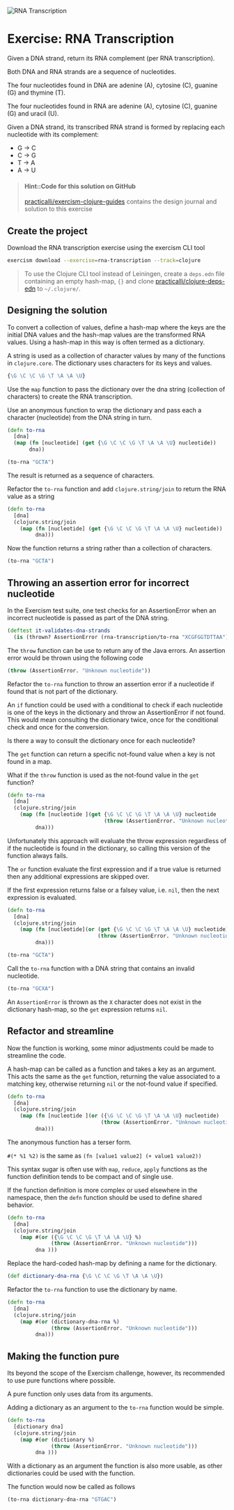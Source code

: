 ![RNA Transcription](/images/rna-transcription.png)

# Exercise: RNA Transcription
Given a DNA strand, return its RNA complement (per RNA transcription).

Both DNA and RNA strands are a sequence of nucleotides.

The four nucleotides found in DNA are adenine (A), cytosine (C), guanine (G) and thymine (T).

The four nucleotides found in RNA are adenine (A), cytosine (C), guanine (G) and uracil (U).

Given a DNA strand, its transcribed RNA strand is formed by replacing each nucleotide with its complement:

* G -> C
* C -> G
* T -> A
* A -> U

> #### Hint::Code for this solution on GitHub
> [practicalli/exercism-clojure-guides](https://github.com/practicalli/exercism-clojure-guides/) contains the design journal and solution to this exercise


## Create the project
Download the RNA transcription exercise using the exercism CLI tool

```bash
exercism download --exercise=rna-transcription --track=clojure
```

> To use the Clojure CLI tool instead of Leiningen, create a `deps.edn` file containing an empty hash-map, `{}` and clone [practicalli/clojure-deps-edn](https://github.com/practicalli/clojure-deps-edn) to `~/.clojure/`.


## Designing the solution
To convert a collection of values, define a hash-map where the keys are the initial DNA values and the hash-map values are the transformed RNA values.  Using a hash-map in this way is often termed as a dictionary.

A string is used as a collection of character values by many of the functions in `clojure.core`.  The dictionary uses characters for its keys and values.

```clojure
{\G \C \C \G \T \A \A \U}
```

Use the `map` function to pass the dictionary over the dna string (collection of characters) to create the RNA transcription.

Use an anonymous function to wrap the dictionary and pass each a character (nucleotide) from the DNA string in turn.

```clojure
(defn to-rna
  [dna]
  (map (fn [nucleotide] (get {\G \C \C \G \T \A \A \U} nucleotide))
       dna))
```

```clojure
(to-rna "GCTA")
```
<!-- ;; => (\C \G \A \U) -->


The result is returned as a sequence of characters.

Refactor the `to-rna` function and add `clojure.string/join` to return the RNA value as a string

```clojure
(defn to-rna
  [dna]
  (clojure.string/join
    (map (fn [nucleotide] (get {\G \C \C \G \T \A \A \U} nucleotide))
         dna)))
```

Now the function returns a string rather than a collection of characters.

```clojure
(to-rna "GCTA")
```
<!-- ;; => "CGAU" -->

## Throwing an assertion error for incorrect nucleotide
In the Exercism test suite, one test checks for an AssertionError when an incorrect nucleotide is passed as part of the DNA string.

```clojure
(deftest it-validates-dna-strands
  (is (thrown? AssertionError (rna-transcription/to-rna "XCGFGGTDTTAA"))))
```

The `throw` function can be use to return any of the Java errors. An assertion error would be thrown using the following code

```clojure
(throw (AssertionError. "Unknown nucleotide"))
```

Refactor the `to-rna` function to throw an assertion error if a nucleotide if found that is not part of the dictionary.

An `if` function could be used with a conditional to check if each nucleotide is one of the keys in the dictionary and throw an AssertionError if not found.  This would mean consulting the dictionary twice, once for the conditional check and once for the conversion.

Is there a way to consult the dictionary once for each nucleotide?

The `get` function can return a specific not-found value when a key is not found in a map.

What if the `throw` function is used as the not-found value in the `get` function?

```clojure
(defn to-rna
  [dna]
  (clojure.string/join
    (map (fn [nucleotide ](get {\G \C \C \G \T \A \A \U} nucleotide
                               (throw (AssertionError. "Unknown nucleotide")) ))
         dna)))
```

Unfortunately this approach will evaluate the throw expression regardless of if the nucleotide is found in the dictionary, so calling this version of the function always fails.


The `or` function evaluate the first expression and if a true value is returned then any additional expressions are skipped over.

If the first expression returns false or a falsey value, i.e. `nil`, then the next expression is evaluated.


```clojure
(defn to-rna
  [dna]
  (clojure.string/join
    (map (fn [nucleotide](or (get {\G \C \C \G \T \A \A \U} nucleotide)
                             (throw (AssertionError. "Unknown nucleotide"))))
         dna)))
```

```clojure
(to-rna "GCTA")
```
<!-- ;; => "CGAU" -->


Call the `to-rna` function with a DNA string that contains an invalid nucleotide.

```clojure
(to-rna "GCXA")
```

An `AssertionError` is thrown as the `X` character does not exist in the dictionary hash-map, so the `get` expression returns `nil`.


## Refactor and streamline
Now the function is working, some minor adjustments could be made to streamline the code.

A hash-map can be called as a function and takes a key as an argument.  This acts the same as the `get` function, returning the value  associated to a matching key, otherwise returning `nil` or the not-found value if specified.

```clojure
(defn to-rna
  [dna]
  (clojure.string/join
    (map (fn [nucleotide ](or ({\G \C \C \G \T \A \A \U} nucleotide)
                              (throw (AssertionError. "Unknown nucleotide"))))
         dna)))
```

The anonymous function has a terser form.

`#(* %1 %2)` is the same as `(fn [value1 value2] (+ value1 value2))`

This syntax sugar is often use with `map`, `reduce`, `apply` functions as the function definition tends to be compact and of single use.

If the function definition is more complex or used elsewhere in the namespace, then the `defn` function should be used to define shared behavior.

```clojure
(defn to-rna
  [dna]
  (clojure.string/join
    (map #(or ({\G \C \C \G \T \A \A \U} %)
              (throw (AssertionError. "Unknown nucleotide")))
         dna )))
```

Replace the hard-coded hash-map by defining a name for the dictionary.

```clojure
(def dictionary-dna-rna {\G \C \C \G \T \A \A \U})
```

Refactor the `to-rna` function to use the dictionary by name.

```clojure
(defn to-rna
  [dna]
  (clojure.string/join
    (map #(or (dictionary-dna-rna %)
              (throw (AssertionError. "Unknown nucleotide")))
         dna)))
```


## Making the function pure
Its beyond the scope of the Exercism challenge, however, its recommended to use pure functions where possible.

A pure function only uses data from its arguments.

Adding a dictionary as an argument to the `to-rna` function would be simple.

```clojure
(defn to-rna
  [dictionary dna]
  (clojure.string/join
    (map #(or (dictionary %)
              (throw (AssertionError. "Unknown nucleotide")))
         dna )))
```

With a dictionary as an argument the function is also more usable, as other dictionaries could be used with the function.

The function would now be called as follows

```clojure
(to-rna dictionary-dna-rna "GTGAC")
```
